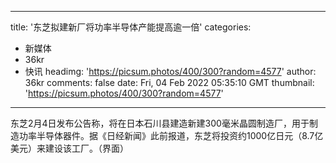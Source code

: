 
---
title: '东芝拟建新厂将功率半导体产能提高逾一倍'
categories: 
 - 新媒体
 - 36kr
 - 快讯
headimg: 'https://picsum.photos/400/300?random=4577'
author: 36kr
comments: false
date: Fri, 04 Feb 2022 05:35:10 GMT
thumbnail: 'https://picsum.photos/400/300?random=4577'
---

<div>   
东芝2月4日发布公告称，将在日本石川县建造新建300毫米晶圆制造厂，用于制造功率半导体器件。据《日经新闻》此前报道，东芝将投资约1000亿日元（8.7亿美元）来建设该工厂。（界面）  
</div>
            
